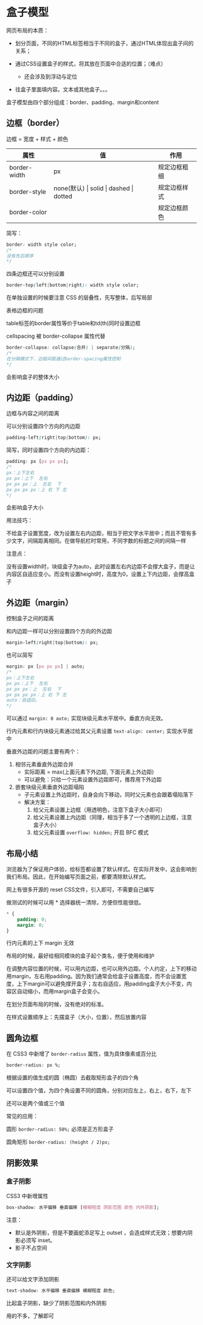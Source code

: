 # 盒子模型

网页布局的本质：

- 划分页面，不同的HTML标签相当于不同的盒子，通过HTML体现出盒子间的关系；

- 通过CSS设置盒子的样式，将其放在页面中合适的位置；（难点）
  - 还会涉及到浮动与定位

- 往盒子里面填内容。文本或其他盒子。。。

盒子模型由四个部分组成：border、padding、margin和content

## 边框（border）

边框 = 宽度 + 样式 + 颜色

| 属性         | 值                                      | 作用         |
| ------------ | --------------------------------------- | ------------ |
| border-width | px                                      | 规定边框粗细 |
| border-style | none(默认) \| solid \| dashed \| dotted | 规定边框样式 |
| border-color |                                         | 规定边框颜色 |

简写：

```css
border: width style color;
/*
没有先后顺序
*/
```

四条边框还可以分别设置

```css
border-top(left|bottom|right): width style color;
```

在单独设置的时候要注意 CSS 的层叠性，先写整体，后写局部

表格边框的问题

table标签的border属性等价于table和td(th)同时设置边框

cellspacing 被 border-collapse 属性代替

```css
border-collapse: collapse(合并) | separate(分隔);
/*
在分隔模式下，边框间距通过border-spacing属性控制
*/
```

会影响盒子的整体大小

## 内边距（padding）

边框与内容之间的距离

可以分别设置四个方向的内边距

```css
padding-left(right|top|bottom): px;
```

简写，同时设置四个方向的内边距：

```css
padding: px [px px px];
/*
px：上下左右
px px：上下  左右
px px px：上  左右  下
px px px px：上 右 下 左
*/
```

会影响盒子大小

用法技巧：

不给盒子设置宽度，改为设置左右内边距，相当于把文字水平居中；而且不管有多少文字，间隔距离相同。在做导航栏时常用，不同字数的标题之间的间隔一样

注意点：

没有设置width时，块级盒子为auto，此时设置左右内边距不会撑大盒子，而是让内容区自适应变小。而没有设置height时，高度为0，设置上下内边距，会撑高盒子

## 外边距（margin）

控制盒子之间的距离

和内边距一样可以分别设置四个方向的外边距

```css
margin-left(right|top|bottom): px;
```

也可以简写

```css
margin: px [px px px] | auto;
/*
px：上下左右
px px：上下  左右
px px px：上  左右  下
px px px px：上 右 下 左
auto：自适应。
*/
```

可以通过 `margin: 0 auto;` 实现块级元素水平居中。垂直方向无效。

行内元素和行内块级元素通过给其父元素设置 `text-align: center;` 实现水平居中

垂直外边距的问题主要有两个：

1. 相邻元素垂直外边距合并
   - 实际距离 = max(上面元素下外边距, 下面元素上外边距)
   - 可以避免：只给一个元素设置外边距即可，推荐用下外边距
2. 嵌套块级元素垂直外边距塌陷
   - 子元素设置上外边距时，自身会向下移动，同时父元素也会跟着塌陷落下
   - 解决方案：
     1. 给父元素设置上边框（用透明色，注意下盒子大小即可）
     2. 给父元素设置上内边距（同理，相当于多了一个透明的上边框，注意盒子大小）
     3. 给父元素设置 `overflow: hidden;` 开启 BFC 模式

## 布局小结

浏览器为了保证用户体验，给标签都设置了默认样式。在实际开发中，这会影响到我们布局。因此，在开始编写页面之前，都要清除默认样式。

网上有很多开源的 reset CSS文件，引入即可，不需要自己编写

做测试的时候可以用 * 选择器统一清除，方便但性能很低。

```css
* {
    padding: 0;
    margin: 0;
}
```

行内元素的上下 margin 无效

布局的时候，最好给相同模块的盒子起个类名，便于使用和维护

在调整内容位置的时候，可以用内边距，也可以用外边距。个人约定，上下的移动用margin，左右用padding。因为我们通常会给盒子设置高度，而不会设置宽度，上下margin可以避免撑开盒子；左右自适应，用padding盒子大小不变，内容区自动缩小，而用margin盒子会变小。

在划分页面布局的时候，没有绝对的标准。

在样式设置顺序上：先摆盒子（大小，位置），然后放置内容

## 圆角边框

在 CSS3 中新增了 `border-radius` 属性，值为具体像素或百分比

```css
border-radius: px %;
```

根据设置的值生成的圆（椭圆）去截取矩形盒子的四个角

可以设置四个值，为四个角设置不同的圆角，分别对应左上，右上，右下，左下

还可以是两个值或三个值

常见的应用：

圆形 `border-radius: 50%;` 必须是正方形盒子

圆角矩形 `border-radius: (height / 2)px;`

## 阴影效果

### 盒子阴影

CSS3 中新增属性

```css
box-shadow: 水平偏移 垂直偏移 [模糊程度 阴影范围 颜色 内外阴影];
```

注意：

- 默认是外阴影，但是不要画蛇添足写上 outset ，会造成样式无效；想要内阴影必须写 inset。
- 影子不占空间

### 文字阴影

还可以给文字添加阴影

```css
text-shadow: 水平偏移 垂直偏移 模糊程度 颜色;
```

比起盒子阴影，缺少了阴影范围和内外阴影

用的不多，了解即可

